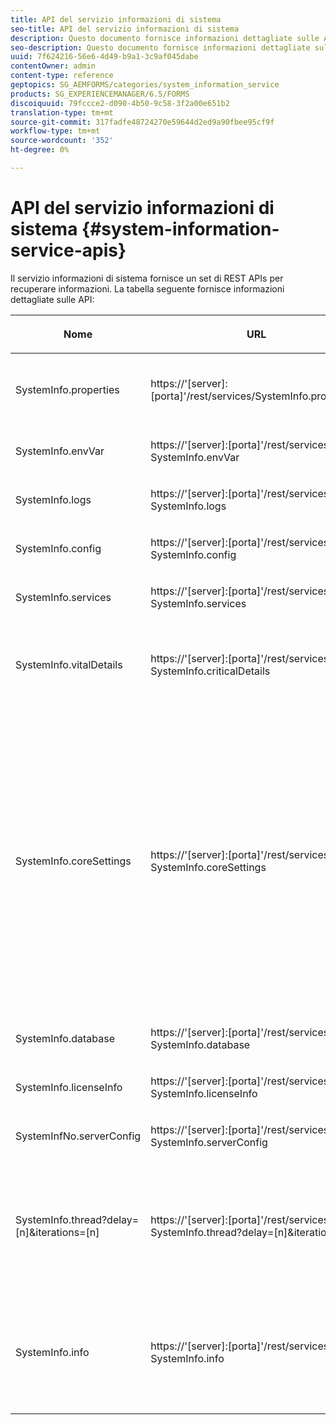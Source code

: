 ```yaml
---
title: API del servizio informazioni di sistema
seo-title: API del servizio informazioni di sistema
description: Questo documento fornisce informazioni dettagliate sulle API fornite dal servizio informazioni sul sistema.
seo-description: Questo documento fornisce informazioni dettagliate sulle API fornite dal servizio informazioni sul sistema.
uuid: 7f624216-56e6-4d49-b9a1-3c9af045dabe
contentOwner: admin
content-type: reference
geptopics: SG_AEMFORMS/categories/system_information_service
products: SG_EXPERIENCEMANAGER/6.5/FORMS
discoiquuid: 79fccce2-d090-4b50-9c58-3f2a00e651b2
translation-type: tm+mt
source-git-commit: 317fadfe48724270e59644d2ed9a90fbee95cf9f
workflow-type: tm+mt
source-wordcount: '352'
ht-degree: 0%

---
```



# API del servizio informazioni di sistema {#system-information-service-apis}

Il servizio informazioni di sistema fornisce un set di REST APIs per recuperare informazioni. La tabella seguente fornisce informazioni dettagliate sulle API:

<table>
 <thead>
  <tr>
   <th><p>Nome</p></th>
   <th><p>URL</p></th>
   <th><p>Descrizione</p></th>
  </tr>
 </thead>
 <tbody>
  <tr>
   <td><p>SystemInfo.properties</p></td>
   <td><p>https://'[server]:[porta]'/rest/services/SystemInfo.properties`</p></td>
   <td><p>Questa API è un wrapper per l'API Java <a href="https://docs.oracle.com/javase/6/docs/api/java/lang/System.html#getProperties()">system.getProperties</a>. Recupera la configurazione dell'ambiente di lavoro corrente. </p></td>
  </tr>
  <tr>
   <td><p>SystemInfo.envVar</p></td>
   <td><p>https://'[server]:[porta]'/rest/services/ SystemInfo.envVar</p></td>
   <td><p>Recupera tutte le variabili di ambiente del sistema operativo host. </p></td>
  </tr>
  <tr>
   <td><p>SystemInfo.logs</p></td>
   <td><p>https://'[server]:[porta]'/rest/services/ SystemInfo.logs</p></td>
   <td><p>Scarica un file zip contenente i registri del server applicazione. </p></td>
  </tr>
  <tr>
   <td><p>SystemInfo.config</p></td>
   <td><p>https://'[server]:[porta]'/rest/services/ SystemInfo.config</p></td>
   <td><p>Recupera tutto il contenuto del file config.xml. </p></td>
  </tr>
  <tr>
   <td><p>SystemInfo.services</p></td>
   <td><p>https://'[server]:[porta]'/rest/services/ SystemInfo.services</p></td>
   <td><p>Recupera i parametri di stato e di configurazione dei servizi AEM moduli.</p></td>
  </tr>
  <tr>
   <td><p>SystemInfo.vitalDetails</p></td>
   <td><p>https://'[server]:[porta]'/rest/services/ SystemInfo.criticalDetails</p></td>
   <td><p>Recupera i tempi di attività del server, gli argomenti JVM, la memoria di sistema, la dimensione heap, il nome del sistema operativo, il numero di thread attivi e il numero di thread. </p></td>
  </tr>
  <tr>
   <td><p>SystemInfo.coreSettings</p></td>
   <td><p>https://'[server]:[porta]'/rest/services/ SystemInfo.coreSettings</p></td>
   <td><p>Recupera i valori delle seguenti proprietà:</p>
    <ul>
     <li><p>AdobeTempDir</p></li>
     <li><p>AdobeServerFontDir</p></li>
     <li><p>CustomerFontDir</p></li>
     <li><p>GlobalDocumentStorageRootDir</p></li>
     <li><p>DefaultDocumentMaxInlineSize</p></li>
     <li><p>DefaultDocumentDispositionTimeout</p></li>
     <li><p>EnableDocumentDBStorage</p></li>
     <li><p>GlobalDocumentStorageUseNetworkShare</p></li>
     <li><p>EnableFIPS</p></li>
     <li><p>EnableWSDL</p></li>
     <li><p>DataServicesConfigFile </p></li>
     <li><p>EnableRDS</p></li>
    </ul><p></p></td>
  </tr>
  <tr>
   <td><p>SystemInfo.database</p></td>
   <td><p>https://'[server]:[porta]'/rest/services/ SystemInfo.database</p></td>
   <td><p>Recupera informazioni dettagliate sul database.</p></td>
  </tr>
  <tr>
   <td><p>SystemInfo.licenseInfo</p></td>
   <td><p>https://'[server]:[porta]'/rest/services/ SystemInfo.licenseInfo</p></td>
   <td><p>Recupera le informazioni sulla versione e sulla licenza dei componenti AEM moduli installati. </p></td>
  </tr>
  <tr>
   <td><p>SystemInfNo.serverConfig</p></td>
   <td><p>https://'[server]:[porta]'/rest/services/ SystemInfo.serverConfig</p></td>
   <td><p>Scarica i file di configurazione del server dell'applicazione host. </p></td>
  </tr>
  <tr>
   <td><p>SystemInfo.thread?delay=[n]&amp;iterations=[n]</p></td>
   <td><p>https://'[server]:[porta]'/rest/services/ SystemInfo.thread?delay=[n]&amp;iterations=[n]</p></td>
   <td><p>Recupera il conteggio e la traccia dello stack dei thread attivi. Accetta i seguenti parametri:</p>
    <ul>
     <li><p>iterations= [n]: Specifica il numero di iterazioni. Sostituire n con un numero. </p></li>
     <li><p>Ritardo= [n]: Specifica il numero di millisecondi di attesa prima dell'avvio dell'iterazione successiva. </p></li>
    </ul><p></p></td>
  </tr>
  <tr>
   <td><p>SystemInfo.info</p></td>
   <td><p>https://'[server]:[porta]'/rest/services/ SystemInfo.info</p></td>
   <td><p>Questa API è un wrapper per tutte le API del servizio informazioni di sistema. Internamente, esegue tutte le API di informazioni di sistema e scarica le informazioni in formato zip. </p><p><i><strong>nota</strong>: Il SystemInfo.info non fornisce traccia di conteggio e stack dei thread attivi. </i></p></td>
  </tr>
 </tbody>
</table>

